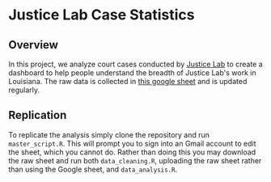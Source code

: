 # Justice Lab Case Statistics

## Overview
In this project, we analyze court cases conducted by [Justice Lab](https://www.aclujusticelab.org/cases/) to create a dashboard to help people understand the breadth of Justice Lab's work in Louisiana. The raw data is collected in [this google sheet](https://docs.google.com/spreadsheets/d/e/2PACX-1vRL9lA_QjTdNAp-X6aoDFF0p9WUPd72VzvW48AHAxYHDrEkTsjuaR9sMoF3bWd4SDtHRIDPnWx1Wk9y/pub?gid=585513752&single=true&output=csv) and is updated regularly.

## Replication
To replicate the analysis simply clone the repository and run `master_script.R`. This will prompt you to sign into an Gmail account to edit the sheet, which you cannot do. Rather than doing this you may download the raw sheet and run both `data_cleaning.R`, uploading the raw sheet rather than using the Google sheet, and `data_analysis.R`. 

